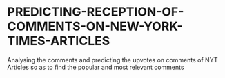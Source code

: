 # PREDICTING-RECEPTION-OF-COMMENTS-ON-NEW-YORK-TIMES-ARTICLES
Analysing the comments and predicting the upvotes on comments of NYT Articles so as to find the popular and most relevant comments
